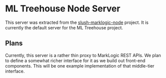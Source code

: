 # ML Treehouse Node Server

This server was extracted from the
[slush-marklogic-node](https://github.com/marklogic-community/slush-marklogic-node)
project. It is currently the default server for the ML Treehouse project.

## Plans

Currently, this server is a rather thin proxy to MarkLogic REST APIs. We plan
to define a somewhat richer interface for it as we build out front-end
components. This will be one example implementation of that middle-tier
interface.
